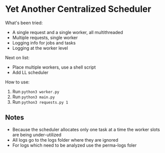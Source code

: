 # Yet Another Centralized Scheduler

What's been tried:
* A single request and a single worker, all multithreaded
* Multiple requests, single worker
* Logging info for jobs and tasks
* Logging at the worker level

Next on list:
* Place multiple workers, use a shell script
* Add LL scheduler

How to use:
1. Run `python3 worker.py`
2. Run `python3 main.py`
3. Run `python3 requests.py 1`

## Notes
- Because the scheduler allocates only one task at a time the worker slots are
being under-utilized  
- All logs go to the logs folder where they are ignored  
- For logs which need to be analyzed use the perma-logs foler